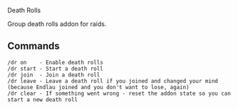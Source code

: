 Death Rolls

Group death rolls addon for raids.

## Commands
```
/dr on    - Enable death rolls
/dr start - Start a death roll
/dr join  - Join a death roll
/dr leave - Leave a death roll if you joined and changed your mind (because Endlau joined and you don't want to lose, again)
/dr clear - If something went wrong - reset the addon state so you can start a new death roll
```
